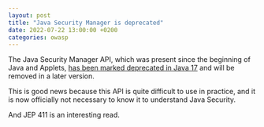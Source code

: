 ```yaml
---
layout: post
title: "Java Security Manager is deprecated"
date: 2022-07-22 13:00:00 +0200
categories: owasp
---
```


The Java Security Manager API, which was present since the beginning of Java and Applets, [has been marked deprecated in Java 17](https://openjdk.org/jeps/411) and will be removed in a later version.

This is good news because this API is quite difficult to use in practice, and it is now officially not necessary to know it to understand Java Security.

And JEP 411 is an interesting read.
